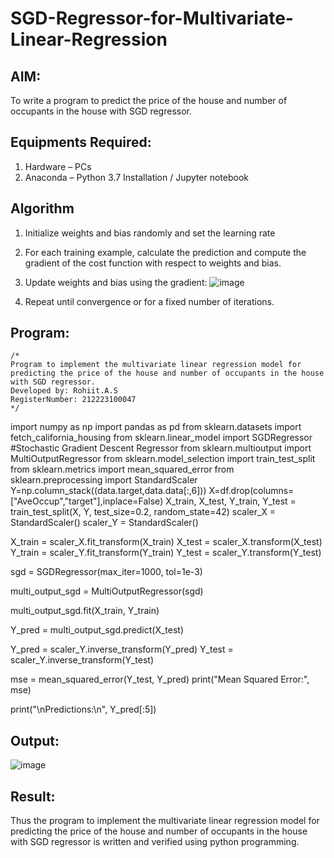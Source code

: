 # SGD-Regressor-for-Multivariate-Linear-Regression

## AIM:
To write a program to predict the price of the house and number of occupants in the house with SGD regressor.

## Equipments Required:
1. Hardware – PCs
2. Anaconda – Python 3.7 Installation / Jupyter notebook

## Algorithm
1. Initialize weights and bias randomly and set the learning rate
2. For each training example, calculate the prediction and compute the gradient of the cost function with respect to weights and bias.
3. Update weights and bias using the gradient: ![image](https://github.com/user-attachments/assets/d1767894-2972-42d1-92d1-90143b24afc6)

4. Repeat until convergence or for a fixed number of iterations.

## Program:
```
/*
Program to implement the multivariate linear regression model for predicting the price of the house and number of occupants in the house with SGD regressor.
Developed by: Rohiit.A.S
RegisterNumber: 212223100047
*/
```
import numpy as np
import pandas as pd
from sklearn.datasets import fetch_california_housing
from sklearn.linear_model import SGDRegressor #Stochastic Gradient Descent Regressor
from sklearn.multioutput import MultiOutputRegressor
from sklearn.model_selection import train_test_split
from sklearn.metrics import mean_squared_error
from sklearn.preprocessing import StandardScaler
Y=np.column_stack((data.target,data.data[:,6]))
X=df.drop(columns=["AveOccup","target"],inplace=False)
X_train, X_test, Y_train, Y_test = train_test_split(X, Y, test_size=0.2, random_state=42)
scaler_X = StandardScaler()
scaler_Y = StandardScaler()

X_train = scaler_X.fit_transform(X_train)
X_test = scaler_X.transform(X_test)
Y_train = scaler_Y.fit_transform(Y_train)
Y_test = scaler_Y.transform(Y_test)

sgd = SGDRegressor(max_iter=1000, tol=1e-3)

multi_output_sgd = MultiOutputRegressor(sgd)


multi_output_sgd.fit(X_train, Y_train)


Y_pred = multi_output_sgd.predict(X_test)

Y_pred = scaler_Y.inverse_transform(Y_pred)
Y_test = scaler_Y.inverse_transform(Y_test)


mse = mean_squared_error(Y_test, Y_pred)
print("Mean Squared Error:", mse)


print("\nPredictions:\n", Y_pred[:5])  
## Output:
![image](https://github.com/user-attachments/assets/732d364b-55d7-499f-80a8-c497d69ba15d)


## Result:
Thus the program to implement the multivariate linear regression model for predicting the price of the house and number of occupants in the house with SGD regressor is written and verified using python programming.
